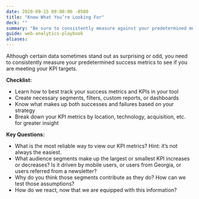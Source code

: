 ```yaml
---
date: 2020-09-15 09:00:00 -0500
title: "Know What You’re Looking For"
deck: ""
summary: "Be sure to consistently measure against your predetermined metrics to see if you are on track."
guide: web-analytics-playbook
aliases:
---
```

Although certain data sometimes stand out as surprising or odd, you need to consistently measure your predetermined success metrics to see if you are meeting your KPI targets.

**Checklist:**

- Learn how to best track your success metrics and KPIs in your tool
- Create necessary segments, filters, custom reports, or dashboards
- Know what makes up both successes and failures based on your strategy
- Break down your KPI metrics by location, technology, acquisition, etc. for greater insight
 
**Key Questions:**

- What is the most reliable way to view our KPI metrics? Hint: it’s not always the easiest.
- What audience segments make up the largest or smallest KPI increases or decreases? Is it driven by mobile users, or users from Georgia, or users referred from a newsletter?
- Why do you think those segments contribute as they do? How can we test those assumptions?
- How do we react, now that we are equipped with this information?
